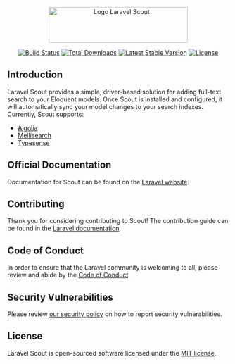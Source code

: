 <p align="center"><img width="316" height="81" src="/art/logo.svg" alt="Logo Laravel Scout"></p>

<p align="center">
<a href="https://github.com/laravel/scout/actions"><img src="https://github.com/laravel/scout/workflows/tests/badge.svg" alt="Build Status"></a>
<a href="https://packagist.org/packages/laravel/scout"><img src="https://img.shields.io/packagist/dt/laravel/scout" alt="Total Downloads"></a>
<a href="https://packagist.org/packages/laravel/scout"><img src="https://img.shields.io/packagist/v/laravel/scout" alt="Latest Stable Version"></a>
<a href="https://packagist.org/packages/laravel/scout"><img src="https://img.shields.io/packagist/l/laravel/scout" alt="License"></a>
</p>

## Introduction

Laravel Scout provides a simple, driver-based solution for adding full-text search to your Eloquent models. Once Scout is installed and configured, it will automatically sync your model changes to your search indexes. Currently, Scout supports:

- [Algolia](https://www.algolia.com/)
- [Meilisearch](https://github.com/meilisearch/meilisearch)
- [Typesense](https://github.com/typesense/typesense)

## Official Documentation

Documentation for Scout can be found on the [Laravel website](https://laravel.com/docs/master/scout).

## Contributing

Thank you for considering contributing to Scout! The contribution guide can be found in the [Laravel documentation](https://laravel.com/docs/contributions).

## Code of Conduct

In order to ensure that the Laravel community is welcoming to all, please review and abide by the [Code of Conduct](https://laravel.com/docs/contributions#code-of-conduct).

## Security Vulnerabilities

Please review [our security policy](https://github.com/laravel/scout/security/policy) on how to report security vulnerabilities.

## License

Laravel Scout is open-sourced software licensed under the [MIT license](LICENSE.md).
